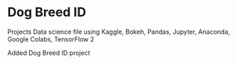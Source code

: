 # Dog Breed ID
Projects
Data science file using Kaggle, Bokeh, Pandas, Jupyter, Anaconda, Google Colabs, TensorFlow 2

Added Dog Breed ID project
